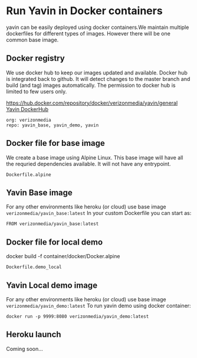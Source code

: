 # Run Yavin in Docker containers

yavin can be easily deployed using docker containers.We maintain multiple dockerfiles for different types of images. However there will be one common base image.

## Docker registry

We use docker hub to keep our images updated and available. Docker hub is integrated back to github. It will detect changes to the master branch and build (and tag) images automatically. The permission to docker hub is limited to few users only.

https://hub.docker.com/repository/docker/verizonmedia/yavin/general
[Yavin DockerHub](https://hub.docker.com/repository/docker/verizonmedia/yavin/general)

```
org: verizonmedia
repo: yavin_base, yavin_demo, yavin
```

## Docker file for base image

We create a base image using Alpine Linux. This base image will have all the requried dependencies available. It will not have any entrypoint.

```
Dockerfile.alpine
```

## Yavin Base image

For any other environments like heroku (or cloud) use base image ```verizonmedia/yavin_base:latest```
In your custom Dockerfile you can start as:
```
FROM verizonmedia/yavin_base:latest
```

## Docker file for local demo
docker build -f container/docker/Docker.alpine

```
Dockerfile.demo_local
```

## Yavin Local demo image
For any other environments like heroku (or cloud) use base image ```verizonmedia/yavin_demo:latest```
To run yavin demo using docker container:
```
docker run -p 9999:8080 verizonmedia/yavin_demo:latest
```

## Heroku launch
Coming soon...
